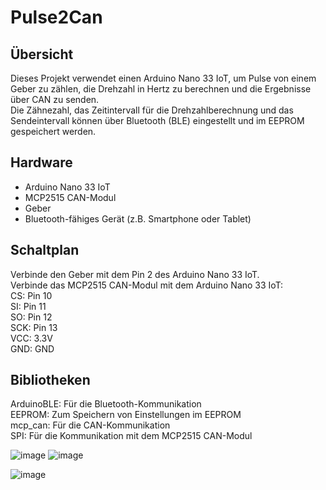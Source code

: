 # Pulse2Can

## Übersicht
Dieses Projekt verwendet einen Arduino Nano 33 IoT, um Pulse von einem Geber zu zählen, die Drehzahl in Hertz zu berechnen und die Ergebnisse über CAN zu senden.  
Die Zähnezahl, das Zeitintervall für die Drehzahlberechnung und das Sendeintervall können über Bluetooth (BLE) eingestellt und im EEPROM gespeichert werden.

## Hardware
- Arduino Nano 33 IoT
- MCP2515 CAN-Modul
- Geber
- Bluetooth-fähiges Gerät (z.B. Smartphone oder Tablet)

## Schaltplan
Verbinde den Geber mit dem Pin 2 des Arduino Nano 33 IoT.  
Verbinde das MCP2515 CAN-Modul mit dem Arduino Nano 33 IoT:  
CS: Pin 10  
SI: Pin 11  
SO: Pin 12  
SCK: Pin 13  
VCC: 3.3V  
GND: GND  

## Bibliotheken
ArduinoBLE: Für die Bluetooth-Kommunikation  
EEPROM: Zum Speichern von Einstellungen im EEPROM  
mcp_can: Für die CAN-Kommunikation  
SPI: Für die Kommunikation mit dem MCP2515 CAN-Modul  




![image](https://github.com/user-attachments/assets/60dc3366-5a1d-4c1a-997b-ad4f601f1701)
![image](https://github.com/user-attachments/assets/ea37aa70-00be-40f5-b0d0-e5960fdf4fff)

![image](https://github.com/user-attachments/assets/ca9e3302-192e-4845-a533-e03d92017f2f)

